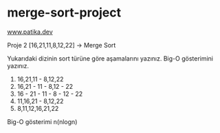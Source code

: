 # merge-sort-project
www.patika.dev

Proje 2
[16,21,11,8,12,22] -> Merge Sort

Yukarıdaki dizinin sort türüne göre aşamalarını yazınız.
Big-O gösterimini yazınız.

1) 16,21,11 - 8,12,22
2) 16,21 - 11 - 8,12 - 22
3) 16 - 21 - 11 - 8 - 12 - 22
4) 11,16,21 - 8,12,22
5) 8,11,12,16,21,22

Big-O gösterimi n(nlogn)
